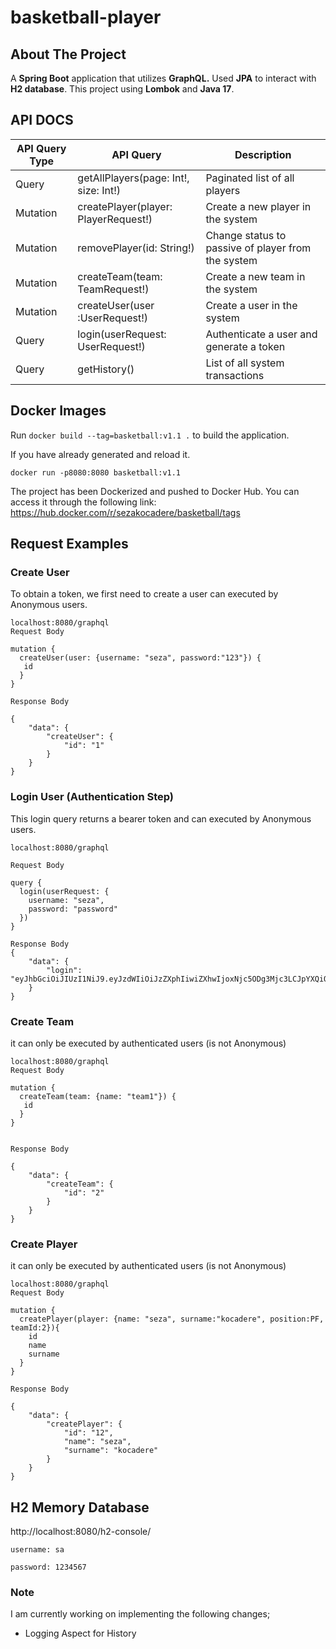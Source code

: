 # basketball-player

## About The Project

A **Spring Boot** application that utilizes **GraphQL.** Used **JPA** to interact with **H2 database**. This project using **Lombok** and **Java 17**.

## API DOCS

API Query Type | API Query| Description |
|--|--|--|
| Query	| getAllPlayers(page: Int!, size: Int!)|Paginated list of all players| 
| Mutation | createPlayer(player: PlayerRequest!) |Create a new player in the system|
| Mutation | removePlayer(id: String!)	|Change status to passive of player from the system|
| Mutation|createTeam(team: TeamRequest!)	|Create a new team in the system|
| Mutation|createUser(user :UserRequest!)	|Create a user in the system|
| Query |login(userRequest: UserRequest!) |Authenticate a user and generate a token|
| Query	|getHistory() |List of all system transactions|

## Docker Images
Run ```docker build --tag=basketball:v1.1 .```  to build the application.

If you have already generated and reload it.

``` docker run -p8080:8080 basketball:v1.1    ``` 

The project has been Dockerized and pushed to Docker Hub. You can access it through the following link: https://hub.docker.com/r/sezakocadere/basketball/tags

## Request Examples

### Create User
To obtain a token, we first need to create a user can executed by Anonymous users.
```
localhost:8080/graphql
Request Body

mutation {
  createUser(user: {username: "seza", password:"123"}) {
   id
  }
}

Response Body

{
    "data": {
        "createUser": {
            "id": "1"
        }
    }
}
```

### Login User (Authentication Step)
This login query returns a bearer token and can executed by Anonymous users.
```
localhost:8080/graphql

Request Body

query {
  login(userRequest: {
    username: "seza",
    password: "password"
  })
}

Response Body
{
    "data": {
        "login": "eyJhbGciOiJIUzI1NiJ9.eyJzdWIiOiJzZXphIiwiZXhwIjoxNjc5ODg3Mjc3LCJpYXQiOjE2Nzk4NjkyNzd9.K7LMS30p56vjZSWWnUPtfIbm3eSikiBQD12d8ngT2wE"
    }
}
```


### Create Team
it can only be executed by authenticated users (is not Anonymous) 
```
localhost:8080/graphql
Request Body

mutation {
  createTeam(team: {name: "team1"}) {
   id
  }
}


Response Body

{
    "data": {
        "createTeam": {
            "id": "2"
        }
    }
}
```

### Create Player
it can only be executed by authenticated users (is not Anonymous) 
```
localhost:8080/graphql
Request Body

mutation {
  createPlayer(player: {name: "seza", surname:"kocadere", position:PF, teamId:2}){
    id
    name
    surname
  }
}

Response Body

{
    "data": {
        "createPlayer": {
            "id": "12",
            "name": "seza",
            "surname": "kocadere"
        }
    }
}
```

## H2 Memory Database
http://localhost:8080/h2-console/
```
username: sa

password: 1234567
```

### Note
I am currently working on implementing the following changes;
* Logging Aspect for History
